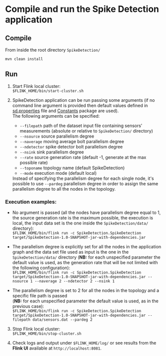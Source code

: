 # Compile and run the Spike Detection application

## Compile
From inside the root directory `SpikeDetection/`

`mvn clean install`

## Run
1. Start Flink local cluster: <br> `$FLINK_HOME/bin/start-cluster.sh`

2. SpikeDetection application can be run passing some arguments (if no command line argument is provided then default values defined in [sd.properties](https://github.com/alefais/flink-applications/blob/master/SpikeDetection/src/main/resources/spikedetection/sd.properties) file and [Constants](https://github.com/alefais/flink-applications/tree/master/SpikeDetection/src/main/java/Constants) package are used). <br> The following arguments can be specified:<ul><li>`--filepath` path of the dataset input file containing sensors' measurements (absolute or relative to `SpikeDetection/` directory)</li><li>`--nsource` source parallelism degree</li><li>`--naverage` moving average bolt parallelism degree</li><li>`--ndetector` spike detector bolt parallelism degree</li><li>`--nsink` sink parallelism degree</li><li>`--rate` source generation rate (default -1, generate at the max possible rate)</li><li>`--toponame` topology name (default SpikeDetection)</li><li>`--mode` execution mode (default local)</li></ul> Instead of specifying the parallelism degree for each single node, it's possible to use `--pardeg` parallelism degree in order to assign the same parallelism degree to all the nodes in the topology.

### Execution examples:
* No argument is passed (all the nodes have parallelism degree equal to 1, the source generation rate is the maximum possible, the execution is local, the input data set is the one inside the `SpikeDetection/data/` directory): <br> `$FLINK_HOME/bin/flink run -c SpikeDetection.SpikeDetection target/SpikeDetection-1.0-SNAPSHOT-jar-with-dependencies.jar`

* The parallelism degree is explicitly set for all the nodes in the application graph and the data set file used as input is the one in the `SpikeDetection/data/` directory (<b>NB:</b> for each unspecified parameter the default value is used, as the generation rate that will be not limited with the following configuration): <br> `$FLINK_HOME/bin/flink run -c SpikeDetection.SpikeDetection target/SpikeDetection-1.0-SNAPSHOT-jar-with-dependencies.jar --nsource 1 --naverage 2 --ndetector 2 --nsink 1`

* The parallelism degree is set to 2 for all the nodes in the topology and a specific file path is passed <br> (<b>NB:</b> for each unspecified parameter the default value is used, as in the previous case): <br> `$FLINK_HOME/bin/flink run -c SpikeDetection.SpikeDetection target/SpikeDetection-1.0-SNAPSHOT-jar-with-dependencies.jar --filepath data/sensors.dat --pardeg 2`

3. Stop Flink local cluster: <br> `$FLINK_HOME/bin/stop-cluster.sh`

4. Check logs and output under `$FLINK_HOME/log/` or see results from the <b>Flink UI</b> available at `http://localhost:8081`.